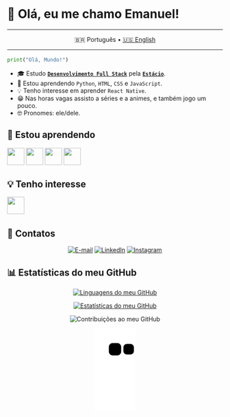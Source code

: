 # 👋 Olá, eu me chamo Emanuel!
---

<div align= "center"> 

🇧🇷 Português • [🇺🇸 English](./README-en_US.md)

</div>

---

```python
print("Olá, Mundo!")
```
- 🎓 Estudo [**`Desenvolvimento Full Stack`**](https://github.com/guedesert/desenvolvimento-full-stack) pela [**`Estácio`**](https://estacio.br/inscricao/formulario?cod_agente=14369444&u=177546).
- 🌱 Estou aprendendo `Python`, `HTML`, `CSS` e `JavaScript`.
- 💡 Tenho interesse em aprender `React Native`.
- 😁 Nas horas vagas assisto a séries e a animes, e também jogo um pouco.
- 🤓 Pronomes: ele/dele.

## 🌱 Estou aprendendo

<img src="https://cdn.jsdelivr.net/gh/devicons/devicon/icons/python/python-original.svg" width="40" height="40" /> <img src="https://cdn.jsdelivr.net/gh/devicons/devicon/icons/html5/html5-original.svg" width="40" height="40" /> <img src="https://cdn.jsdelivr.net/gh/devicons/devicon/icons/css3/css3-original.svg" width="40" height="40" /> <img src="https://cdn.jsdelivr.net/gh/devicons/devicon/icons/javascript/javascript-original.svg" width="40" height="40" />

## 💡 Tenho interesse

<img src="https://cdn.jsdelivr.net/gh/devicons/devicon/icons/react/react-original.svg" width="40" height="40" />

## 📧 Contatos

<div align= "center"> 

[![E-mail](https://img.shields.io/badge/-Email-%23333?style=for-the-badge&logo=gmail)](mailto:guedesert@gmail.com) [![LinkedIn](https://img.shields.io/badge/-LinkedIn-%23333?style=for-the-badge&logo=linkedin&logoColor=blue)](https://www.linkedin.com/in/guedesert) [![Instagram](https://img.shields.io/badge/-Instagram-%23333?style=for-the-badge&logo=instagram&logoColor=E1306C)](https://instagram.com/guedesert)
  
</div>

## 📊 Estatísticas do meu GitHub

<div align= "center"> 

[![Linguagens do meu GitHub](https://github-readme-stats.vercel.app/api/top-langs?username=guedesert&show_icons=true&theme=radical&layout=compact)](https://github.com/anuraghazra/github-readme-stats)

[![Estatísticas do meu GitHub](https://github-readme-stats.vercel.app/api?username=guedesert&show_icons=true&theme=radical)](https://github.com/anuraghazra/github-readme-stats)

![Contribuições ao meu GitHub](https://github-readme-streak-stats.herokuapp.com/?user=guedesert&theme=radical)

![Jogo da cobrinha com as contribuições ao meu GitHub](https://github.com/guedesert/guedesert/blob/output/github-contribution-grid-snake.svg)
  
</div>
